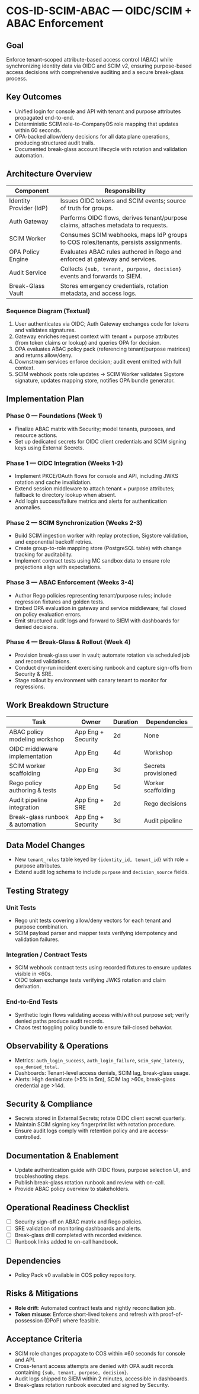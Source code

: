 # COS-ID-SCIM-ABAC — OIDC/SCIM + ABAC Enforcement

## Goal
Enforce tenant-scoped attribute-based access control (ABAC) while synchronizing identity data via OIDC and SCIM v2, ensuring purpose-based access decisions with comprehensive auditing and a secure break-glass process.

## Key Outcomes
- Unified login for console and API with tenant and purpose attributes propagated end-to-end.
- Deterministic SCIM role-to-CompanyOS role mapping that updates within 60 seconds.
- OPA-backed allow/deny decisions for all data plane operations, producing structured audit trails.
- Documented break-glass account lifecycle with rotation and validation automation.

## Architecture Overview
| Component | Responsibility |
| --- | --- |
| Identity Provider (IdP) | Issues OIDC tokens and SCIM events; source of truth for groups. |
| Auth Gateway | Performs OIDC flows, derives tenant/purpose claims, attaches metadata to requests. |
| SCIM Worker | Consumes SCIM webhooks, maps IdP groups to COS roles/tenants, persists assignments. |
| OPA Policy Engine | Evaluates ABAC rules authored in Rego and enforced at gateway and services. |
| Audit Service | Collects `{sub, tenant, purpose, decision}` events and forwards to SIEM. |
| Break-Glass Vault | Stores emergency credentials, rotation metadata, and access logs. |

### Sequence Diagram (Textual)
1. User authenticates via OIDC; Auth Gateway exchanges code for tokens and validates signatures.
2. Gateway enriches request context with tenant + purpose attributes (from token claims or lookup) and queries OPA for decision.
3. OPA evaluates ABAC policy pack (referencing tenant/purpose matrices) and returns allow/deny.
4. Downstream services enforce decision; audit event emitted with full context.
5. SCIM webhook posts role updates → SCIM Worker validates Sigstore signature, updates mapping store, notifies OPA bundle generator.

## Implementation Plan
### Phase 0 — Foundations (Week 1)
- Finalize ABAC matrix with Security; model tenants, purposes, and resource actions.
- Set up dedicated secrets for OIDC client credentials and SCIM signing keys using External Secrets.

### Phase 1 — OIDC Integration (Weeks 1-2)
- Implement PKCE/OAuth flows for console and API, including JWKS rotation and cache invalidation.
- Extend session middleware to attach tenant + purpose attributes; fallback to directory lookup when absent.
- Add login success/failure metrics and alerts for authentication anomalies.

### Phase 2 — SCIM Synchronization (Weeks 2-3)
- Build SCIM ingestion worker with replay protection, Sigstore validation, and exponential backoff retries.
- Create group-to-role mapping store (PostgreSQL table) with change tracking for auditability.
- Implement contract tests using MC sandbox data to ensure role projections align with expectations.

### Phase 3 — ABAC Enforcement (Weeks 3-4)
- Author Rego policies representing tenant/purpose rules; include regression fixtures and golden tests.
- Embed OPA evaluation in gateway and service middleware; fail closed on policy evaluation errors.
- Emit structured audit logs and forward to SIEM with dashboards for denied decisions.

### Phase 4 — Break-Glass & Rollout (Week 4)
- Provision break-glass user in vault; automate rotation via scheduled job and record validations.
- Conduct dry-run incident exercising runbook and capture sign-offs from Security & SRE.
- Stage rollout by environment with canary tenant to monitor for regressions.

## Work Breakdown Structure
| Task | Owner | Duration | Dependencies |
| --- | --- | --- | --- |
| ABAC policy modeling workshop | App Eng + Security | 2d | None |
| OIDC middleware implementation | App Eng | 4d | Workshop |
| SCIM worker scaffolding | App Eng | 3d | Secrets provisioned |
| Rego policy authoring & tests | App Eng | 5d | Worker scaffolding |
| Audit pipeline integration | App Eng + SRE | 2d | Rego decisions |
| Break-glass runbook & automation | App Eng + Security | 3d | Audit pipeline |

## Data Model Changes
- New `tenant_roles` table keyed by `{identity_id, tenant_id}` with role + purpose attributes.
- Extend audit log schema to include `purpose` and `decision_source` fields.

## Testing Strategy
### Unit Tests
- Rego unit tests covering allow/deny vectors for each tenant and purpose combination.
- SCIM payload parser and mapper tests verifying idempotency and validation failures.

### Integration / Contract Tests
- SCIM webhook contract tests using recorded fixtures to ensure updates visible in <60s.
- OIDC token exchange tests verifying JWKS rotation and claim derivation.

### End-to-End Tests
- Synthetic login flows validating access with/without purpose set; verify denied paths produce audit records.
- Chaos test toggling policy bundle to ensure fail-closed behavior.

## Observability & Operations
- Metrics: `auth_login_success`, `auth_login_failure`, `scim_sync_latency`, `opa_denied_total`.
- Dashboards: Tenant-level access denials, SCIM lag, break-glass usage.
- Alerts: High denied rate (>5% in 5m), SCIM lag >60s, break-glass credential age >14d.

## Security & Compliance
- Secrets stored in External Secrets; rotate OIDC client secret quarterly.
- Maintain SCIM signing key fingerprint list with rotation procedure.
- Ensure audit logs comply with retention policy and are access-controlled.

## Documentation & Enablement
- Update authentication guide with OIDC flows, purpose selection UI, and troubleshooting steps.
- Publish break-glass rotation runbook and review with on-call.
- Provide ABAC policy overview to stakeholders.

## Operational Readiness Checklist
- [ ] Security sign-off on ABAC matrix and Rego policies.
- [ ] SRE validation of monitoring dashboards and alerts.
- [ ] Break-glass drill completed with recorded evidence.
- [ ] Runbook links added to on-call handbook.

## Dependencies
- Policy Pack v0 available in COS policy repository.

## Risks & Mitigations
- **Role drift**: Automated contract tests and nightly reconciliation job.
- **Token misuse**: Enforce short-lived tokens and refresh with proof-of-possession (DPoP) where feasible.

## Acceptance Criteria
- SCIM role changes propagate to COS within ≤60 seconds for console and API.
- Cross-tenant access attempts are denied with OPA audit records containing `{sub, tenant, purpose, decision}`.
- Audit logs shipped to SIEM within 2 minutes, accessible in dashboards.
- Break-glass rotation runbook executed and signed by Security.
